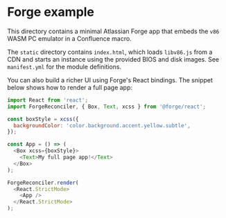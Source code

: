 # Forge example

This directory contains a minimal Atlassian Forge app that embeds the `v86` WASM PC emulator in a Confluence macro.

The `static` directory contains `index.html`, which loads `libv86.js` from a CDN and starts an instance using the provided BIOS and disk images. See `manifest.yml` for the module definitions.

You can also build a richer UI using Forge's React bindings. The snippet below shows how to render a full page app:

```javascript
import React from 'react';
import ForgeReconciler, { Box, Text, xcss } from '@forge/react';

const boxStyle = xcss({
  backgroundColor: 'color.background.accent.yellow.subtle',
});

const App = () => (
  <Box xcss={boxStyle}>
    <Text>My full page app!</Text>
  </Box>
);

ForgeReconciler.render(
  <React.StrictMode>
    <App />
  </React.StrictMode>
);
```


